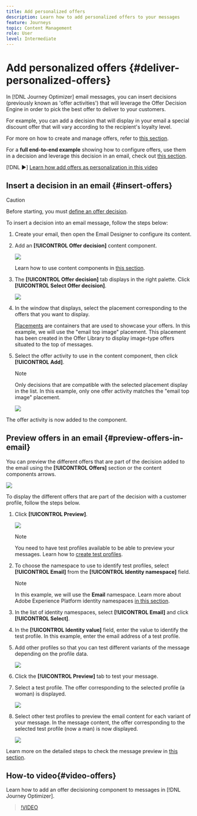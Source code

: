 ```yaml
---
title: Add personalized offers
description: Learn how to add personalized offers to your messages
feature: Journeys
topic: Content Management
role: User
level: Intermediate
---
```

# Add personalized offers {#deliver-personalized-offers}

In [!DNL Journey Optimizer] email messages, you can insert decisions (previously known as 'offer activities') that will leverage the Offer Decision Engine in order to pick the best offer to deliver to your customers.

For example, you can add a decision that will display in your email a special discount offer that will vary according to the recipient's loyalty level.

For more on how to create and manage offers, refer to [this section](offers/get-started/starting-offer-decisioning.md).

For a **full end-to-end example** showing how to configure offers, use them in a decision and leverage this decision in an email, check out [this section](offers/offers-e2e.md#insert-decision-in-email).

[!DNL :arrow_forward:] [Learn how add offers as personalization in this video](#video-offers)


## Insert a decision in an email {#insert-offers}

>[!CAUTION]
>
>Before starting, you must [define an offer decision](offers/offer-activities/create-offer-activities.md).

To insert a decision into an email message, follow the steps below:

1. Create your email, then open the Email Designer to configure its content.

1. Add an **[!UICONTROL Offer decision]** content component.

    ![](assets/deliver-offer-component.png)

    Learn how to use content components in [this section](content-components.md).

1. The **[!UICONTROL Offer decision]** tab displays in the right palette. Click **[!UICONTROL Select Offer decision]**.

    ![](assets/deliver-offer-tab.png)

1. In the window that displays, select the placement corresponding to the offers that you want to display.

    [Placements](offers/offer-library/creating-placements.md) are containers that are used to showcase your offers. In this example, we will use the "email top image" placement. This placement has been created in the Offer Library to display image-type offers situated to the top of messages.

1. Select the offer activity to use in the content component, then click **[!UICONTROL Add]**.

    >[!NOTE]
    >
    >Only decisions that are compatible with the selected placement display in the list. In this example, only one offer activity matches the "email top image" placement.

    ![](assets/deliver-offer-placement.png)

The offer activity is now added to the component.
    

## Preview offers in an email {#preview-offers-in-email}

You can preview the different offers that are part of the decision added to the email using the **[!UICONTROL Offers]** section or the content components arrows.

![](assets/deliver-offer-preview.png)

To display the different offers that are part of the decision with a customer profile, follow the steps below.

1. Click **[!UICONTROL Preview]**.

    ![](assets/deliver-offer-preview-button.png)

    >[!NOTE]
    >
    >You need to have test profiles available to be able to preview your messages. Learn how to [create test profiles](building-journeys/creating-test-profiles.md).

1. To choose the namespace to use to identify test profiles, select **[!UICONTROL Email]** from the **[!UICONTROL Identity namespace]** field.

    >[!NOTE]
    >
    >In this example, we will use the **Email** namespace. Learn more about Adobe Experience Platform identity namespaces [in this section](https://experienceleague.adobe.com/docs/experience-platform/identity/namespaces.html?lang=en#getting-started).

1. In the list of identity namespaces, select **[!UICONTROL Email]** and click **[!UICONTROL Select]**.

1. In the **[!UICONTROL Identity value]** field, enter the value to identify the test profile. In this example, enter the email address of a test profile.

    <!--For example enter smith@adobe.com and click the **[!UICONTROL Add profile]** button.-->

1. Add other profiles so that you can test different variants of the message depending on the profile data.

    ![](assets/deliver-offer-test-profiles.png)

1. Click the **[!UICONTROL Preview]** tab to test your message.

1. Select a test profile. The offer corresponding to the selected profile (a woman) is displayed.

    ![](assets/deliver-offer-test-profile-female-preview.png)

1. Select other test profiles to preview the email content for each variant of your message. In the message content, the offer corresponding to the selected test profile (now a man) is now displayed.

    ![](assets/deliver-offer-test-profile-male-preview.png)

Learn more on the detailed steps to check the message preview in [this section](#preview-your-messages).

## How-to video{#video-offers}

Learn how to add an offer decisioning component to messages in [!DNL Journey Optimizer].

>[!VIDEO](https://video.tv.adobe.com/v/334088?quality=12)
